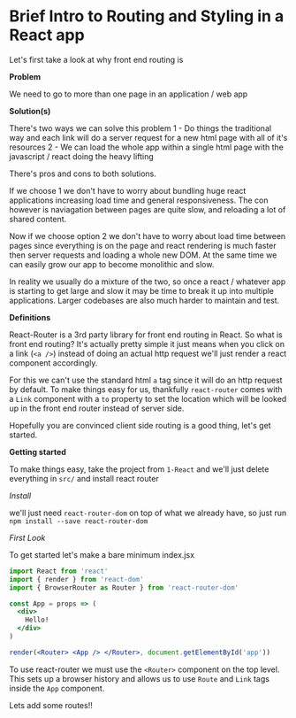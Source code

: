 Brief Intro to Routing and Styling in a React app
=

Let's first take a look at why front end routing is

**Problem**

We need to go to more than one page in an application / web app

**Solution(s)**

There's two ways we can solve this problem
1 - Do things the traditional way and each link will do a server request for a new html page with all of it's resources
2 - We can load the whole app within a single html page with the javascript / react doing the heavy lifting

There's pros and cons to both solutions.

If we choose 1 we don't have to worry about bundling huge react applications increasing load time and general responsiveness.
The con however is naviagation between pages are quite slow, and reloading a lot of shared content.

Now if we choose option 2 we don't have to worry about load time between pages since everything is on the page and react rendering is much faster then server requests and loading a whole new DOM. At the same time we can easily grow our app to become monolithic and slow.

In reality we usually do a mixture of the two, so once a react / whatever app is starting to get large and slow it may be time to break it up into multiple applications. Larger codebases are also much harder to maintain and test. 

**Definitions**

React-Router is a 3rd party library for front end routing in React.
So what is front end routing? 
It's actually pretty simple it just means when you click on a link (`<a />`) instead of doing an actual http request we'll just render a react component accordingly.

For this we can't use the standard html `a` tag since it will do an http request by default. To make things easy for us, thankfully `react-router` comes with a `Link` component with a `to` property to set the location which will be looked up in the front end router instead of server side. 

Hopefully you are convinced client side routing is a good thing, let's get started.

**Getting started**

To make things easy, take the project from `1-React` and we'll just delete everything in `src/` and install react router

*Install*

we'll just need `react-router-dom` on top of what we already have, so just run `npm install --save react-router-dom`

*First Look*

To get started let's make a bare minimum index.jsx

```jsx
import React from 'react'
import { render } from 'react-dom'
import { BrowserRouter as Router } from 'react-router-dom'

const App = props => (
  <div>
    Hello!
  </div>
)

render(<Router> <App /> </Router>, document.getElementById('app'))
```

To use react-router we must use the `<Router>` component on the top level. This sets up a browser history and allows us to use `Route` and `Link` tags inside the `App` component.

Lets add some routes!!

